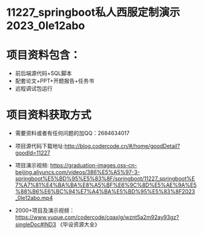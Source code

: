 #  11227_springboot私人西服定制演示2023_0le12abo
 
# 项目资料包含：
* 前后端源代码+SQL脚本
* 配套论文+PPT+开题报告+任务书
* 远程调试包运行

# 项目资料获取方式
* 需要资料或者有任何问题的加QQ：2684634017
* 项目源代码下载地址:http://blog.codercode.cn/#/home/goodDetail?goodId=11227

* 项目演示视频:  https://graduation-images.oss-cn-beijing.aliyuncs.com/videos/386%E5%A5%97-3-springboot%E5%BD%95%E5%83%8F/springboot/11227_springboot%E7%A7%81%E4%BA%BA%E8%A5%BF%E6%9C%8D%E5%AE%9A%E5%88%B6%E6%BC%94%E7%A4%BA%E5%BD%95%E5%83%8F2023_0le12abo.mp4



* 2000+项目及演示视频：https://www.yuque.com/codercode/cqaxlg/wznt5a2m92ay93gz?singleDoc#lND3 《毕设资源大全》






